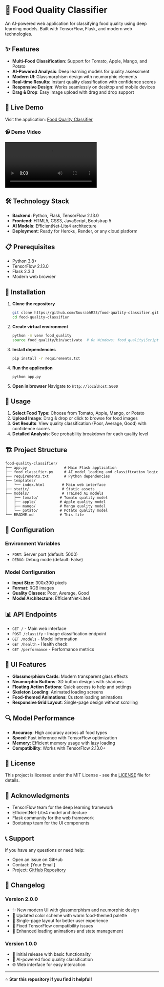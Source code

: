 # 🍎 Food Quality Classifier

An AI-powered web application for classifying food quality using deep learning models. Built with TensorFlow, Flask, and modern web technologies.

## ✨ Features

- **Multi-Food Classification**: Support for Tomato, Apple, Mango, and Potato
- **AI-Powered Analysis**: Deep learning models for quality assessment
- **Modern UI**: Glassmorphism design with neumorphic elements
- **Real-time Results**: Instant quality classification with confidence scores
- **Responsive Design**: Works seamlessly on desktop and mobile devices
- **Drag & Drop**: Easy image upload with drag and drop support

## 🚀 Live Demo

Visit the application: [Food Quality Classifier](https://food-quality-ai.fly.dev)

### 📹 Demo Video
![Demo Video](Food%20Quality%20Classifier.mp4)

## 🛠️ Technology Stack

- **Backend**: Python, Flask, TensorFlow 2.13.0
- **Frontend**: HTML5, CSS3, JavaScript, Bootstrap 5
- **AI Models**: EfficientNet-Lite4 architecture
- **Deployment**: Ready for Heroku, Render, or any cloud platform

## 📋 Prerequisites

- Python 3.8+
- TensorFlow 2.13.0
- Flask 2.3.3
- Modern web browser

## 🚀 Installation

1. **Clone the repository**
   ```bash
   git clone https://github.com/SourabhR23/food-quality-classifier.git
   cd food-quality-classifier
   ```

2. **Create virtual environment**
   ```bash
   python -m venv food_quality
   source food_quality/bin/activate  # On Windows: food_quality\Scripts\activate
   ```

3. **Install dependencies**
   ```bash
   pip install -r requirements.txt
   ```

4. **Run the application**
   ```bash
   python app.py
   ```

5. **Open in browser**
   Navigate to `http://localhost:5000`

## 🎯 Usage

1. **Select Food Type**: Choose from Tomato, Apple, Mango, or Potato
2. **Upload Image**: Drag & drop or click to browse for food images
3. **Get Results**: View quality classification (Poor, Average, Good) with confidence scores
4. **Detailed Analysis**: See probability breakdown for each quality level

## 🏗️ Project Structure

```
food-quality-classifier/
├── app.py                 # Main Flask application
├── food_classifier.py     # AI model loading and classification logic
├── requirements.txt       # Python dependencies
├── templates/
│   └── index.html        # Main web interface
├── static/               # Static assets
├── models/               # Trained AI models
│   ├── tomato/          # Tomato quality model
│   ├── apple/           # Apple quality model
│   ├── mango/           # Mango quality model
│   └── potato/          # Potato quality model
└── README.md            # This file
```

## 🔧 Configuration

### Environment Variables
- `PORT`: Server port (default: 5000)
- `DEBUG`: Debug mode (default: False)

### Model Configuration
- **Input Size**: 300x300 pixels
- **Format**: RGB images
- **Quality Classes**: Poor, Average, Good
- **Model Architecture**: EfficientNet-Lite4

## 📊 API Endpoints

- `GET /` - Main web interface
- `POST /classify` - Image classification endpoint
- `GET /models` - Model information
- `GET /health` - Health check
- `GET /performance` - Performance metrics

## 🎨 UI Features

- **Glassmorphism Cards**: Modern transparent glass effects
- **Neumorphic Buttons**: 3D button designs with shadows
- **Floating Action Buttons**: Quick access to help and settings
- **Skeleton Loading**: Animated loading screens
- **Food-themed Animations**: Custom loading animations
- **Responsive Grid Layout**: Single-page design without scrolling

## 🔍 Model Performance

- **Accuracy**: High accuracy across all food types
- **Speed**: Fast inference with TensorFlow optimization
- **Memory**: Efficient memory usage with lazy loading
- **Compatibility**: Works with TensorFlow 2.13.0+


## 📝 License

This project is licensed under the MIT License - see the [LICENSE](LICENSE) file for details.

## 🙏 Acknowledgments

- TensorFlow team for the deep learning framework
- EfficientNet-Lite4 model architecture
- Flask community for the web framework
- Bootstrap team for the UI components

## 📞 Support

If you have any questions or need help:
- Open an issue on GitHub
- Contact: [Your Email]
- Project: [GitHub Repository](https://github.com/SourabhR23/food-quality-classifier)

## 🔄 Changelog

### Version 2.0.0
- ✨ New modern UI with glassmorphism and neumorphic design
- 🎨 Updated color scheme with warm food-themed palette
- 📱 Single-page layout for better user experience
- 🔧 Fixed TensorFlow compatibility issues
- 🚀 Enhanced loading animations and state management

### Version 1.0.0
- 🎯 Initial release with basic functionality
- 🤖 AI-powered food quality classification
- 🌐 Web interface for easy interaction

---

⭐ **Star this repository if you find it helpful!**
